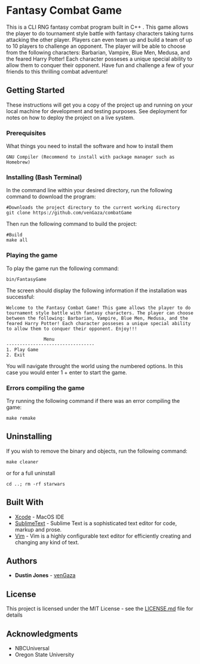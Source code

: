# Fantasy Combat Game 

This is a CLI RNG fantasy combat program built in C++ . This game allows the player to do tournament style battle with fantasy characters taking turns attacking the other player. Players can even team up and build a team of up to 10 players to challenge an opponent. The player will be able to choose from the following characters: Barbarian, Vampire, Blue Men, Medusa, and the feared Harry Potter! Each character posseses a unique special ability to allow them to conquer their opponent. Have fun and challenge a few of your friends to this thrilling combat adventure!   

## Getting Started

These instructions will get you a copy of the project up and running on your local machine for development and testing purposes. See deployment for notes on how to deploy the project on a live system.

### Prerequisites

What things you need to install the software and how to install them

```
GNU Compiler (Recommend to install with package manager such as Homebrew)
```

### Installing (Bash Terminal)

In the command line within your desired directory, run the following command to download the program:

```
#Downloads the project directory to the current working directory
git clone https://github.com/venGaza/combatGame
```

Then run the following command to build the project:

```
#Build
make all
```

### Playing the game

To play the game run the following command:

```
bin/FantasyGame
```

The screen should display the following information if the installation was successful:

```
Welcome to the Fantasy Combat Game! This game allows the player to do tournament style battle with fantasy characters. The player can choose between the following: Barbarian, Vampire, Blue Men, Medusa, and the feared Harry Potter! Each character posseses a unique special ability to allow them to conquer their opponent. Enjoy!!! 

              Menu
---------------------------------
1. Play Game
2. Exit
```

You will navigate throught the world using the numbered options. In this case you would enter 1 + enter to start the game. 

### Errors compiling the game

Try running the following command if there was an error compiling the game:

```
make remake
```

## Uninstalling

If you wish to remove the binary and objects, run the following command:

```
make cleaner
```

or for a full uninstall

```
cd ..; rm -rf starwars
```

## Built With

* [Xcode](https://developer.apple.com/xcode/) - MacOS IDE
* [SublimeText](https://www.sublimetext.com/) - Sublime Text is a sophisticated text editor for code, markup and prose.
* [Vim](https://www.vim.org/) - Vim is a highly configurable text editor for efficiently creating and changing any kind of text.

## Authors

* **Dustin Jones** - [venGaza](https://github.com/venGaza)

## License

This project is licensed under the MIT License - see the [LICENSE.md](LICENSE.md) file for details

## Acknowledgments

* NBCUniversal
* Oregon State University